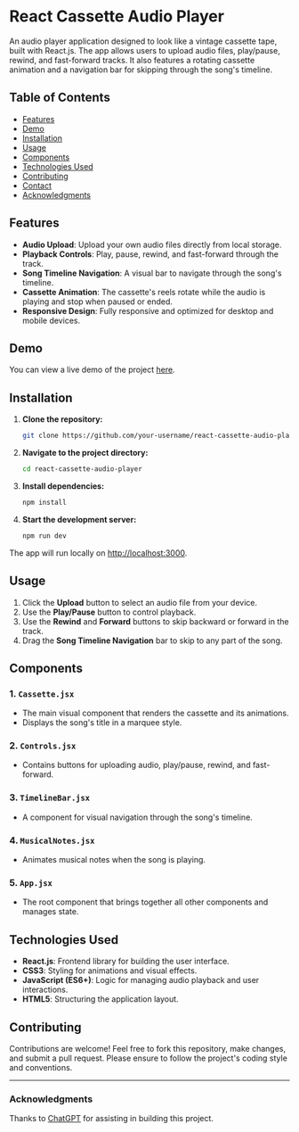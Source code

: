 # React Cassette Audio Player

An audio player application designed to look like a vintage cassette tape, built with React.js. The app allows users to upload audio files, play/pause, rewind, and fast-forward tracks. It also features a rotating cassette animation and a navigation bar for skipping through the song's timeline.

## Table of Contents
- [Features](#features)
- [Demo](#demo)
- [Installation](#installation)
- [Usage](#usage)
- [Components](#components)
- [Technologies Used](#technologies-used)
- [Contributing](#contributing)
- [Contact](#contact)
- [Acknowledgments](#acknowledgments)

## Features
- **Audio Upload**: Upload your own audio files directly from local storage.
- **Playback Controls**: Play, pause, rewind, and fast-forward through the track.
- **Song Timeline Navigation**: A visual bar to navigate through the song's timeline.
- **Cassette Animation**: The cassette's reels rotate while the audio is playing and stop when paused or ended.
- **Responsive Design**: Fully responsive and optimized for desktop and mobile devices.

## Demo
You can view a live demo of the project [here](https://main--golden-piroshki-418942.netlify.app/).

## Installation

1. **Clone the repository:**
    ```bash
    git clone https://github.com/your-username/react-cassette-audio-player.git
    ```

2. **Navigate to the project directory:**
    ```bash
    cd react-cassette-audio-player
    ```

3. **Install dependencies:**
    ```bash
    npm install
    ```

4. **Start the development server:**
    ```bash
    npm run dev
    ```

The app will run locally on [http://localhost:3000](http://localhost:3000).

## Usage

1. Click the **Upload** button to select an audio file from your device.
2. Use the **Play/Pause** button to control playback.
3. Use the **Rewind** and **Forward** buttons to skip backward or forward in the track.
4. Drag the **Song Timeline Navigation** bar to skip to any part of the song.

## Components

### 1. `Cassette.jsx`
- The main visual component that renders the cassette and its animations.
- Displays the song's title in a marquee style.

### 2. `Controls.jsx`
- Contains buttons for uploading audio, play/pause, rewind, and fast-forward.

### 3. `TimelineBar.jsx`
- A component for visual navigation through the song's timeline.

### 4. `MusicalNotes.jsx`
- Animates musical notes when the song is playing.

### 5. `App.jsx`
- The root component that brings together all other components and manages state.

## Technologies Used
- **React.js**: Frontend library for building the user interface.
- **CSS3**: Styling for animations and visual effects.
- **JavaScript (ES6+)**: Logic for managing audio playback and user interactions.
- **HTML5**: Structuring the application layout.

## Contributing

Contributions are welcome! Feel free to fork this repository, make changes, and submit a pull request. Please ensure to follow the project's coding style and conventions.

---

### Acknowledgments
Thanks to [ChatGPT](https://openai.com/chatgpt) for assisting in building this project.
